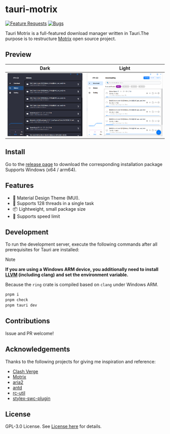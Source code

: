 # tauri-motrix

[![Feature Requests](https://img.shields.io/github/issues/taoister39/tauri-motrix/feature-request.svg)](https://github.com/taoister39/tauri-motrix/issues?q=is%3Aopen+is%3Aissue+label%3Afeature-request+sort%3Areactions-%2B1-desc)
[![Bugs](https://img.shields.io/github/issues/taoister39/tauri-motrix/bug.svg)](https://github.com/taoister39/tauri-motrix/issues?utf8=✓&q=is%3Aissue+is%3Aopen+label%3Abug)

Tauri Motrix is a full-featured download manager written in Tauri.The purpose is to restructure [Motrix](https://github.com/agalwood/Motrix) open source project.

## Preview

| Dark                             | Light                             |
| -------------------------------- | --------------------------------- |
| ![预览](./docs/preview_dark.png) | ![预览](./docs/preview_light.png) |

## Install

Go to the [release page](https://github.com/Taoister39/tauri-motrix/releases) to download the corresponding installation package
Supports Windows (x64 / arm64).

## Features

- 🎨 Material Design Theme (MUI).
- 🚀 Supports 128 threads in a single task
- 📦 Lightweight, small package size
- 🚥 Supports speed limit

## Development

To run the development server, execute the following commands after all prerequisites for Tauri are installed:

> [!NOTE]
> **If you are using a Windows ARM device, you additionally need to install [LLVM](https://github.com/llvm/llvm-project/releases) (including clang) and set the environment variable.**
>
> Because the `ring` crate is compiled based on `clang` under Windows ARM.

```Powershell
pnpm i
pnpm check
pnpm tauri dev
```

## Contributions

Issue and PR welcome!

## Acknowledgements

Thanks to the following projects for giving me inspiration and reference:

- [Clash Verge](https://github.com/clash-verge-rev)
- [Motrix](https://github.com/agalwood/Motrix)
- [aria2](https://github.com/aria2/aria2)
- [antd](https://github.com/ant-design/ant-design)
- [rc-util](https://github.com/react-component/util)
- [stylex-swc-plugin](https://github.com/Dwlad90/stylex-swc-plugin)

## License

GPL-3.0 License. See [License here](./LICENSE) for details.
